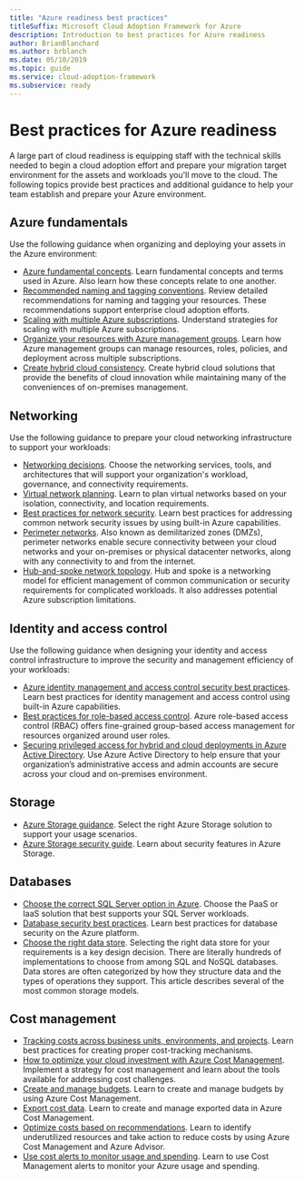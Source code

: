 ```yaml
---
title: "Azure readiness best practices"
titleSuffix: Microsoft Cloud Adoption Framework for Azure
description: Introduction to best practices for Azure readiness
author: BrianBlanchard
ms.author: brblanch
ms.date: 05/10/2019
ms.topic: guide
ms.service: cloud-adoption-framework
ms.subservice: ready
---
```


# Best practices for Azure readiness

A large part of cloud readiness is equipping staff with the technical skills needed to begin a cloud adoption effort and prepare your migration target environment for the assets and workloads you'll move to the cloud. The following topics provide best practices and additional guidance to help your team establish and prepare your Azure environment.

## Azure fundamentals

Use the following guidance when organizing and deploying your assets in the Azure environment:

- [Azure fundamental concepts](../considerations/fundamental-concepts.md). Learn fundamental concepts and terms used in Azure. Also learn how these concepts relate to one another.
- [Recommended naming and tagging conventions](../considerations/name-and-tag.md). Review detailed recommendations for naming and tagging your resources. These recommendations support enterprise cloud adoption efforts.
- [Scaling with multiple Azure subscriptions](../considerations/scaling-subscriptions.md). Understand strategies for scaling with multiple Azure subscriptions.
- [Organize your resources with Azure management groups](https://docs.microsoft.com/azure/governance/management-groups/?toc=https://docs.microsoft.com/azure/architecture/toc.json&bc=https://docs.microsoft.com/azure/architecture/bread/toc.json). Learn how Azure management groups can manage resources, roles, policies, and deployment across multiple subscriptions.
- [Create hybrid cloud consistency](../../infrastructure/misc/hybrid-consistency.md). Create hybrid cloud solutions that provide the benefits of cloud innovation while maintaining many of the conveniences of on-premises management.

## Networking

Use the following guidance to prepare your cloud networking infrastructure to support your workloads:

- [Networking decisions](../considerations/network-decisions.md). Choose the networking services, tools, and architectures that will support your organization's workload, governance, and connectivity requirements.
- [Virtual network planning](https://docs.microsoft.com/azure/virtual-network/virtual-network-vnet-plan-design-arm?toc=https://docs.microsoft.com/azure/architecture/toc.json&bc=https://docs.microsoft.com/azure/architecture/bread/toc.json). Learn to plan virtual networks based on your isolation, connectivity, and location requirements.
- [Best practices for network security](https://docs.microsoft.com/azure/security/azure-security-network-security-best-practices?toc=https://docs.microsoft.com/azure/architecture/toc.json&bc=https://docs.microsoft.com/azure/architecture/bread/toc.json). Learn best practices for addressing common network security issues by using built-in Azure capabilities.
- [Perimeter networks](./perimeter-networks.md). Also known as demilitarized zones (DMZs), perimeter networks enable secure connectivity between your cloud networks and your on-premises or physical datacenter networks, along with any connectivity to and from the internet.
- [Hub-and-spoke network topology](./hub-spoke-network-topology.md). Hub and spoke is a networking model for efficient management of common communication or security requirements for complicated workloads. It also addresses potential Azure subscription limitations.

## Identity and access control

Use the following guidance when designing your identity and access control infrastructure to improve the security and management efficiency of your workloads:

- [Azure identity management and access control security best practices](https://docs.microsoft.com/azure/security/azure-security-identity-management-best-practices?toc=https://docs.microsoft.com/azure/architecture/toc.json&bc=https://docs.microsoft.com/azure/architecture/bread/toc.json). Learn best practices for identity management and access control using built-in Azure capabilities.
- [Best practices for role-based access control](./roles.md). Azure role-based access control (RBAC) offers fine-grained group-based access management for resources organized around user roles.
- [Securing privileged access for hybrid and cloud deployments in Azure Active Directory](https://docs.microsoft.com/azure/active-directory/users-groups-roles/directory-admin-roles-secure?toc=https://docs.microsoft.com/azure/architecture/toc.json&bc=https://docs.microsoft.com/azure/architecture/bread/toc.json). Use Azure Active Directory to help ensure that your organization’s administrative access and admin accounts are secure across your cloud and on-premises environment.

## Storage

- [Azure Storage guidance](../considerations/storage-guidance.md). Select the right Azure Storage solution to support your usage scenarios.
- [Azure Storage security guide](https://docs.microsoft.com/azure/storage/common/storage-security-guide?toc=https://docs.microsoft.com/azure/architecture/toc.json&bc=https://docs.microsoft.com/azure/architecture/bread/toc.json). Learn about security features in Azure Storage.

## Databases

- [Choose the correct SQL Server option in Azure](https://docs.microsoft.com/azure/sql-database/sql-database-paas-vs-sql-server-iaas?toc=https://docs.microsoft.com/azure/architecture/toc.json&bc=https://docs.microsoft.com/azure/architecture/bread/toc.json). Choose the PaaS or IaaS solution that best supports your SQL Server workloads.
- [Database security best practices](https://docs.microsoft.com/azure/security/azure-database-security-best-practices?toc=https://docs.microsoft.com/azure/architecture/toc.json&bc=https://docs.microsoft.com/azure/architecture/bread/toc.json). Learn best practices for database security on the Azure platform.
- [Choose the right data store](https://docs.microsoft.com/en-us/azure/architecture/guide/technology-choices/data-store-overview). Selecting the right data store for your requirements is a key design decision. There are literally hundreds of implementations to choose from among SQL and NoSQL databases. Data stores are often categorized by how they structure data and the types of operations they support. This article describes several of the most common storage models. 

## Cost management

- [Tracking costs across business units, environments, and projects](./track-costs.md). Learn best practices for creating proper cost-tracking mechanisms.
- [How to optimize your cloud investment with Azure Cost Management](https://docs.microsoft.com/azure/cost-management/cost-mgt-best-practices?toc=https://docs.microsoft.com/azure/architecture/toc.json&bc=https://docs.microsoft.com/azure/architecture/bread/toc.json). Implement a strategy for cost management and learn about the tools available for addressing cost challenges.
- [Create and manage budgets](https://docs.microsoft.com/azure/cost-management/tutorial-acm-create-budgets?toc=https://docs.microsoft.com/azure/architecture/toc.json&bc=https://docs.microsoft.com/azure/architecture/bread/toc.json). Learn to create and manage budgets by using Azure Cost Management.
- [Export cost data](https://docs.microsoft.com/azure/cost-management/tutorial-export-acm-data?toc=https://docs.microsoft.com/azure/architecture/toc.json&bc=https://docs.microsoft.com/azure/architecture/bread/toc.json). Learn to create and manage exported data in Azure Cost Management.
- [Optimize costs based on recommendations](https://docs.microsoft.com/azure/cost-management/tutorial-acm-opt-recommendations?toc=https://docs.microsoft.com/azure/architecture/toc.json&bc=https://docs.microsoft.com/azure/architecture/bread/toc.json). Learn to identify underutilized resources and take action to reduce costs by using Azure Cost Management and Azure Advisor.
- [Use cost alerts to monitor usage and spending](https://docs.microsoft.com/azure/cost-management/cost-mgt-alerts-monitor-usage-spending?toc=https://docs.microsoft.com/azure/architecture/toc.json&bc=https://docs.microsoft.com/azure/architecture/bread/toc.json). Learn to use Cost Management alerts to monitor your Azure usage and spending.
